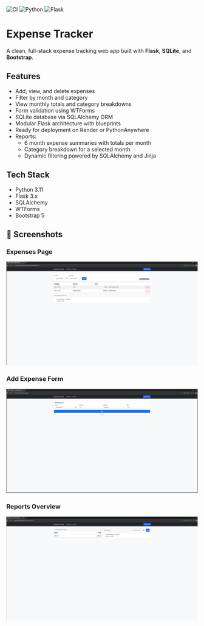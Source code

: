 ![CI](https://github.com/MattBlackburn1/Expense-Tracker/actions/workflows/ci.yml/badge.svg)
![Python](https://img.shields.io/badge/Python-3.11-blue)
![Flask](https://img.shields.io/badge/Flask-3.x-lightgrey)
# Expense Tracker

A clean, full-stack expense tracking web app built with **Flask**, **SQLite**, and **Bootstrap**.

##  Features
- Add, view, and delete expenses  
- Filter by month and category  
- View monthly totals and category breakdowns  
- Form validation using WTForms  
- SQLite database via SQLAlchemy ORM  
- Modular Flask architecture with blueprints  
- Ready for deployment on Render or PythonAnywhere
- Reports:
  - 6 month expense summaries with totals per month
  - Category breakdown for a selected month
  - Dynamic filtering powered by SQLAlchemy and Jinja

##  Tech Stack
- Python 3.11  
- Flask 3.x  
- SQLAlchemy  
- WTForms  
- Bootstrap 5

## 📸 Screenshots

### Expenses Page
![Expenses Page](static/screenshots/expenses.png)

### Add Expense Form
![Add Expense Form](static/screenshots/add_expense.png)

### Reports Overview
![Reports Overview](static/screenshots/reports.png)